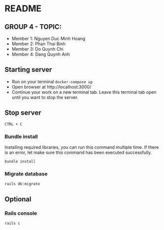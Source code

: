 # README

## GROUP 4 - TOPIC:

- Member 1: Nguyen Duc Minh Hoang
- Member 2: Phan Thai Binh
- Member 3: Do Quynh Chi
- Member 4: Dang Quynh Anh

## Starting server

- Run on your terminal `docker-compose up`
- Open browser at http://localhost:3000/
- Continue your work on a new terminal tab. Leave this terminal tab open until you want to stop the server.

## Stop server

`CTRL + C`

### Bundle install
Installing required libraries, you can run this command multiple time. If there is an error, let make sure this command has been executed successfully.

`bundle install`

### Migrate database

`rails db:migrate`

## Optional

### Rails console

`rails c`
